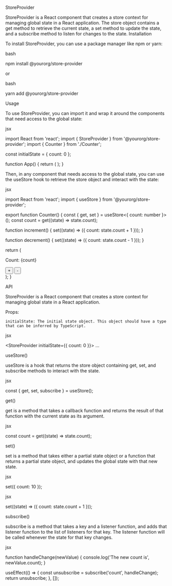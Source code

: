 StoreProvider

StoreProvider is a React component that creates a store context for managing global state in a React application. The store object contains a get method to retrieve the current state, a set method to update the state, and a subscribe method to listen for changes to the state.
Installation

To install StoreProvider, you can use a package manager like npm or yarn:

bash

npm install @yourorg/store-provider

or

bash

yarn add @yourorg/store-provider

Usage

To use StoreProvider, you can import it and wrap it around the components that need access to the global state:

jsx

import React from 'react';
import { StoreProvider } from '@yourorg/store-provider';
import { Counter } from './Counter';

const initialState = { count: 0 };

function App() {
return (
<StoreProvider initialState={initialState}>
<Counter />
</StoreProvider>
);
}

Then, in any component that needs access to the global state, you can use the useStore hook to retrieve the store object and interact with the state:

jsx

import React from 'react';
import { useStore } from '@yourorg/store-provider';

export function Counter() {
const { get, set } = useStore<{ count: number }>();
const count = get((state) => state.count);

function increment() {
set((state) => ({ count: state.count + 1 }));
}

function decrement() {
set((state) => ({ count: state.count - 1 }));
}

return (
<div>
<p>Count: {count}</p>
<button onClick={increment}>+</button>
<button onClick={decrement}>-</button>
</div>
);
}

API
<StoreProvider>

StoreProvider is a React component that creates a store context for managing global state in a React application.

Props:

    initialState: The initial state object. This object should have a type that can be inferred by TypeScript.

jsx

<StoreProvider initialState={{ count: 0 }}>
...
</StoreProvider>

useStore()

useStore is a hook that returns the store object containing get, set, and subscribe methods to interact with the state.

jsx

const { get, set, subscribe } = useStore<MyStateType>();

get()

get is a method that takes a callback function and returns the result of that function with the current state as its argument.

jsx

const count = get((state) => state.count);

set()

set is a method that takes either a partial state object or a function that returns a partial state object, and updates the global state with that new state.

jsx

set({ count: 10 });

jsx

set((state) => ({ count: state.count + 1 }));

subscribe()

subscribe is a method that takes a key and a listener function, and adds that listener function to the list of listeners for that key. The listener function will be called whenever the state for that key changes.

jsx

function handleChange(newValue) {
console.log('The new count is', newValue.count);
}

useEffect(() => {
const unsubscribe = subscribe('count', handleChange);
return unsubscribe;
}, []);
